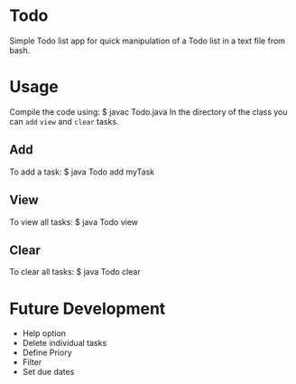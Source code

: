 # Todo

Simple Todo list app for quick manipulation of a Todo list in a text file from bash.

# Usage
Compile the code using:
    $ javac Todo.java
In the directory of the class you can `add` `view` and `clear` tasks.

## Add
To add a task:
    $ java Todo add myTask

## View
To view all tasks:
    $ java Todo view

## Clear
To clear all tasks:
    $ java Todo clear

# Future Development

* Help option
* Delete individual tasks
* Define Priory
* Filter
* Set due dates



